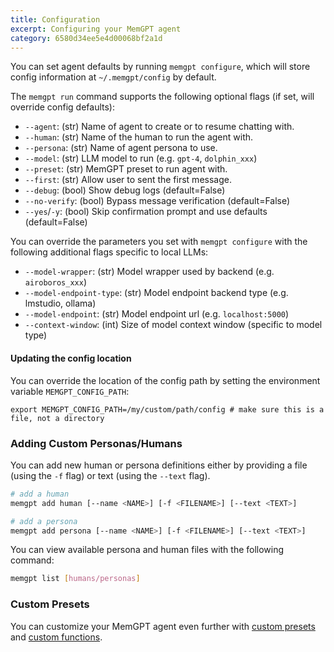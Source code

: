 ```yaml
---
title: Configuration
excerpt: Configuring your MemGPT agent
category: 6580d34ee5e4d00068bf2a1d 
---
```


You can set agent defaults by running `memgpt configure`, which will store config information at `~/.memgpt/config` by default.

The `memgpt run` command supports the following optional flags (if set, will override config defaults):

* `--agent`: (str) Name of agent to create or to resume chatting with.
* `--human`: (str) Name of the human to run the agent with.
* `--persona`: (str) Name of agent persona to use.
* `--model`: (str) LLM model to run (e.g. `gpt-4`, `dolphin_xxx`)
* `--preset`: (str) MemGPT preset to run agent with.
* `--first`: (str) Allow user to sent the first message.
* `--debug`: (bool) Show debug logs (default=False)
* `--no-verify`: (bool) Bypass message verification (default=False)
* `--yes`/`-y`: (bool) Skip confirmation prompt and use defaults (default=False)

You can override the parameters you set with `memgpt configure` with the following additional flags specific to local LLMs: 

* `--model-wrapper`: (str) Model wrapper used by backend (e.g. `airoboros_xxx`)
* `--model-endpoint-type`: (str) Model endpoint backend type (e.g. lmstudio, ollama)
* `--model-endpoint`: (str) Model endpoint url (e.g. `localhost:5000`)
* `--context-window`: (int) Size of model context window (specific to model type)

#### Updating the config location
You can override the location of the config path by setting the environment variable `MEMGPT_CONFIG_PATH`:
```
export MEMGPT_CONFIG_PATH=/my/custom/path/config # make sure this is a file, not a directory
```


### Adding Custom Personas/Humans
You can add new human or persona definitions either by providing a file (using the `-f` flag) or text (using the `--text` flag).
```sh
# add a human
memgpt add human [--name <NAME>] [-f <FILENAME>] [--text <TEXT>]

# add a persona
memgpt add persona [--name <NAME>] [-f <FILENAME>] [--text <TEXT>]
```

You can view available persona and human files with the following command:
```sh
memgpt list [humans/personas]
```

### Custom Presets
You can customize your MemGPT agent even further with [custom presets](presets) and [custom functions](functions).

